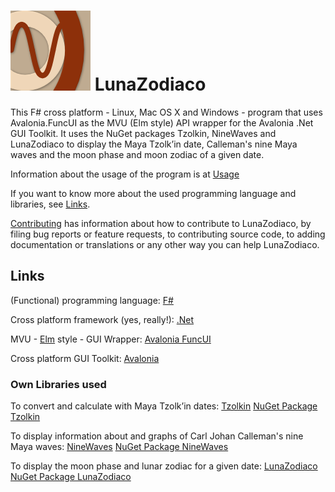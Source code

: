 # ![LunaZodiaco Logo](./images/nuget_icon.png) LunaZodiaco

This F# cross platform - Linux, Mac OS X and Windows - program that uses Avalonia.FuncUI as the MVU (Elm style) API wrapper for the Avalonia .Net GUI Toolkit. It uses the NuGet packages Tzolkin, NineWaves and LunaZodiaco to display the Maya Tzolkʼin date, Calleman's nine Maya waves and the moon phase and moon zodiac of a given date.

Information about the usage of the program is at [Usage](./usage.md)

If you want to know more about the used programming language and libraries, see [Links](#links).

[Contributing](./contributing.md) has information about how to contribute to LunaZodiaco, by
filing bug reports or feature requests, to contributing source code, to adding documentation
or translations or any other way you can help LunaZodiaco.

## Links

(Functional) programming language: [F#](https://fsharp.org/)

Cross platform framework (yes, really!): [.Net](https://dotnet.microsoft.com/download)

MVU - [Elm](https://elm-lang.org/) style - GUI Wrapper: [Avalonia FuncUI](https://github.com/fsprojects/Avalonia.FuncUI)

Cross platform GUI Toolkit: [Avalonia](https://avaloniaui.net/)

### Own Libraries used

To convert and calculate with Maya Tzolkʼin dates: [Tzolkin](https://github.com/Release-Candidate/Tzolkin) [NuGet Package Tzolkin](https://www.nuget.org/packages/Tzolkin/)

To display information about and graphs of Carl Johan Calleman's nine Maya waves: [NineWaves](https://github.com/Release-Candidate/NineWaves) [NuGet Package NineWaves](https://www.nuget.org/packages/NineWaves/)

To display the moon phase and lunar zodiac for a given date: [LunaZodiaco](https://github.com/Release-Candidate/LunaZodiaco) [NuGet Package LunaZodiaco](https://www.nuget.org/packages/LunaZodiaco/)

